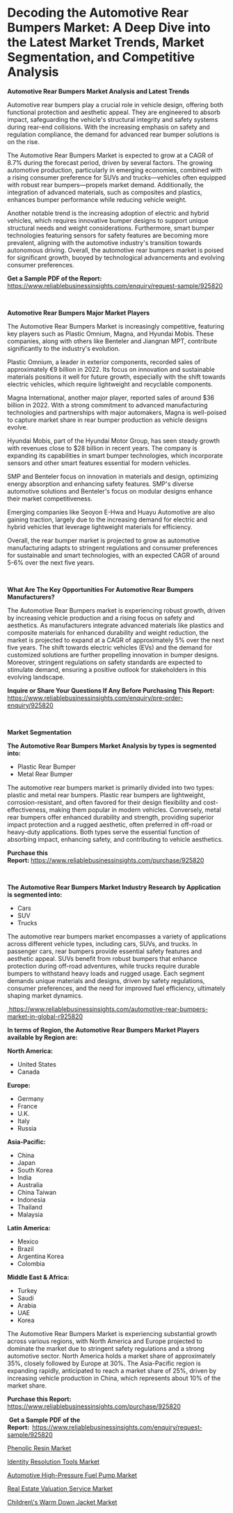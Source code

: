 <p><h1>Decoding the Automotive Rear Bumpers Market: A Deep Dive into the Latest Market Trends, Market Segmentation, and Competitive Analysis</h1></p><p><strong>Automotive Rear Bumpers Market Analysis and Latest Trends</strong></p>
<p><p>Automotive rear bumpers play a crucial role in vehicle design, offering both functional protection and aesthetic appeal. They are engineered to absorb impact, safeguarding the vehicle's structural integrity and safety systems during rear-end collisions. With the increasing emphasis on safety and regulation compliance, the demand for advanced rear bumper solutions is on the rise.</p><p>The Automotive Rear Bumpers Market is expected to grow at a CAGR of 8.7% during the forecast period, driven by several factors. The growing automotive production, particularly in emerging economies, combined with a rising consumer preference for SUVs and trucks—vehicles often equipped with robust rear bumpers—propels market demand. Additionally, the integration of advanced materials, such as composites and plastics, enhances bumper performance while reducing vehicle weight.</p><p>Another notable trend is the increasing adoption of electric and hybrid vehicles, which requires innovative bumper designs to support unique structural needs and weight considerations. Furthermore, smart bumper technologies featuring sensors for safety features are becoming more prevalent, aligning with the automotive industry's transition towards autonomous driving. Overall, the automotive rear bumpers market is poised for significant growth, buoyed by technological advancements and evolving consumer preferences.</p></p>
<p><strong>Get a Sample PDF of the Report:&nbsp;</strong> <a href="https://www.reliablebusinessinsights.com/enquiry/request-sample/925820?utm_campaign=63&utm_medium=2&utm_source=Github&utm_content=ia&utm_term=03102024&utm_id=automotive-rear-bumpers">https://www.reliablebusinessinsights.com/enquiry/request-sample/925820</a></p>
<p>&nbsp;</p>
<p><strong>Automotive Rear Bumpers Major Market Players</strong></p>
<p><p>The Automotive Rear Bumpers Market is increasingly competitive, featuring key players such as Plastic Omnium, Magna, and Hyundai Mobis. These companies, along with others like Benteler and Jiangnan MPT, contribute significantly to the industry's evolution.</p><p>Plastic Omnium, a leader in exterior components, recorded sales of approximately €9 billion in 2022. Its focus on innovation and sustainable materials positions it well for future growth, especially with the shift towards electric vehicles, which require lightweight and recyclable components.</p><p>Magna International, another major player, reported sales of around $36 billion in 2022. With a strong commitment to advanced manufacturing technologies and partnerships with major automakers, Magna is well-poised to capture market share in rear bumper production as vehicle designs evolve.</p><p>Hyundai Mobis, part of the Hyundai Motor Group, has seen steady growth with revenues close to $28 billion in recent years. The company is expanding its capabilities in smart bumper technologies, which incorporate sensors and other smart features essential for modern vehicles.</p><p>SMP and Benteler focus on innovation in materials and design, optimizing energy absorption and enhancing safety features. SMP's diverse automotive solutions and Benteler's focus on modular designs enhance their market competitiveness.</p><p>Emerging companies like Seoyon E-Hwa and Huayu Automotive are also gaining traction, largely due to the increasing demand for electric and hybrid vehicles that leverage lightweight materials for efficiency.</p><p>Overall, the rear bumper market is projected to grow as automotive manufacturing adapts to stringent regulations and consumer preferences for sustainable and smart technologies, with an expected CAGR of around 5-6% over the next five years.</p></p>
<p>&nbsp;</p>
<p><strong>What Are The Key Opportunities For Automotive Rear Bumpers Manufacturers?</strong></p>
<p><p>The Automotive Rear Bumpers market is experiencing robust growth, driven by increasing vehicle production and a rising focus on safety and aesthetics. As manufacturers integrate advanced materials like plastics and composite materials for enhanced durability and weight reduction, the market is projected to expand at a CAGR of approximately 5% over the next five years. The shift towards electric vehicles (EVs) and the demand for customized solutions are further propelling innovation in bumper designs. Moreover, stringent regulations on safety standards are expected to stimulate demand, ensuring a positive outlook for stakeholders in this evolving landscape.</p></p>
<p><strong>Inquire or Share Your Questions If Any Before Purchasing This Report:</strong> <a href="https://www.reliablebusinessinsights.com/enquiry/pre-order-enquiry/925820?utm_campaign=63&utm_medium=2&utm_source=Github&utm_content=ia&utm_term=03102024&utm_id=automotive-rear-bumpers">https://www.reliablebusinessinsights.com/enquiry/pre-order-enquiry/925820</a></p>
<p>&nbsp;</p>
<p><strong>Market Segmentation</strong></p>
<p><strong>The Automotive Rear Bumpers Market Analysis by types is segmented into:</strong></p>
<p><ul><li>Plastic Rear Bumper</li><li>Metal Rear Bumper</li></ul></p>
<p><p>The automotive rear bumpers market is primarily divided into two types: plastic and metal rear bumpers. Plastic rear bumpers are lightweight, corrosion-resistant, and often favored for their design flexibility and cost-effectiveness, making them popular in modern vehicles. Conversely, metal rear bumpers offer enhanced durability and strength, providing superior impact protection and a rugged aesthetic, often preferred in off-road or heavy-duty applications. Both types serve the essential function of absorbing impact, enhancing safety, and contributing to vehicle aesthetics.</p></p>
<p><strong>Purchase this Report:&nbsp;</strong><a href="https://www.reliablebusinessinsights.com/purchase/925820?utm_campaign=63&utm_medium=2&utm_source=Github&utm_content=ia&utm_term=03102024&utm_id=automotive-rear-bumpers">https://www.reliablebusinessinsights.com/purchase/925820</a></p>
<p>&nbsp;</p>
<p><strong>The Automotive Rear Bumpers Market Industry Research by Application is segmented into:</strong></p>
<p><ul><li>Cars</li><li>SUV</li><li>Trucks</li></ul></p>
<p><p>The automotive rear bumpers market encompasses a variety of applications across different vehicle types, including cars, SUVs, and trucks. In passenger cars, rear bumpers provide essential safety features and aesthetic appeal. SUVs benefit from robust bumpers that enhance protection during off-road adventures, while trucks require durable bumpers to withstand heavy loads and rugged usage. Each segment demands unique materials and designs, driven by safety regulations, consumer preferences, and the need for improved fuel efficiency, ultimately shaping market dynamics.</p></p>
<p><a href="https://www.reliablebusinessinsights.com/automotive-rear-bumpers-market-in-global-r925820?utm_campaign=63&utm_medium=2&utm_source=Github&utm_content=ia&utm_term=03102024&utm_id=automotive-rear-bumpers">&nbsp;https://www.reliablebusinessinsights.com/automotive-rear-bumpers-market-in-global-r925820</a></p>
<p><strong>In terms of Region, the Automotive Rear Bumpers Market Players available by Region are:</strong></p>
<p>
    <p> <strong> North America: </strong>
        <ul>
            <li>United States</li>
            <li>Canada</li>
        </ul>
        </p> 
    <p> <strong> Europe: </strong>
        <ul>
            <li>Germany</li>
            <li>France</li>
            <li>U.K.</li>
            <li>Italy</li>
            <li>Russia</li>
        </ul>
        </p> 
    <p> <strong> Asia-Pacific: </strong>
        <ul>
            <li>China</li>
            <li>Japan</li>
            <li>South Korea</li>
            <li>India</li>
            <li>Australia</li>
            <li>China Taiwan</li>
            <li>Indonesia</li>
            <li>Thailand</li>
            <li>Malaysia</li>
        </ul>
        </p> 
    <p> <strong> Latin America: </strong>
        <ul>
            <li>Mexico</li>
            <li>Brazil</li>
            <li>Argentina Korea</li>
            <li>Colombia</li>
        </ul>
        </p> 
    <p> <strong> Middle East & Africa: </strong>
        <ul>
            <li>Turkey</li>
            <li>Saudi</li>
            <li>Arabia</li>
            <li>UAE</li>
            <li>Korea</li>
        </ul>
    </p>
    </p>
<p><p>The Automotive Rear Bumpers Market is experiencing substantial growth across various regions, with North America and Europe projected to dominate the market due to stringent safety regulations and a strong automotive sector. North America holds a market share of approximately 35%, closely followed by Europe at 30%. The Asia-Pacific region is expanding rapidly, anticipated to reach a market share of 25%, driven by increasing vehicle production in China, which represents about 10% of the market share.</p></p>
<p><strong>Purchase this Report: </strong><a href="https://www.reliablebusinessinsights.com/purchase/925820?utm_campaign=63&utm_medium=2&utm_source=Github&utm_content=ia&utm_term=03102024&utm_id=automotive-rear-bumpers">https://www.reliablebusinessinsights.com/purchase/925820</a></p>
<p>&nbsp;<strong>Get a Sample PDF of the Report:&nbsp;&nbsp;</strong><a href="https://www.reliablebusinessinsights.com/enquiry/request-sample/925820?utm_campaign=63&utm_medium=2&utm_source=Github&utm_content=ia&utm_term=03102024&utm_id=automotive-rear-bumpers">https://www.reliablebusinessinsights.com/enquiry/request-sample/925820</a></p>
<p><strong></strong></p>
<p><p><a href="https://medium.com/@efrainhaley_37009/phenolic-resin-market-outlook-current-assessment-and-future-projections-2024-2031-e72a46c96aa4?utm_campaign=63&utm_medium=2&utm_source=Github&utm_content=ia&utm_term=03102024&utm_id=automotive-rear-bumpers">Phenolic Resin Market</a></p><p><a href="https://www.linkedin.com/pulse/mapping-identity-resolution-tools-market-trends-challenges-breakthroughs-u3vqf?trackingId=EvViLVL6SWGwy036D1BDdA%3D%3D&utm_campaign=63&utm_medium=2&utm_source=Github&utm_content=ia&utm_term=03102024&utm_id=automotive-rear-bumpers">Identity Resolution Tools Market</a></p><p><a href="https://github.com/NancyAlvarado586/Market-Research-Report-List-1/blob/main/automotive-high-pressure-fuel-pump-market.md?utm_campaign=63&utm_medium=2&utm_source=Github&utm_content=ia&utm_term=03102024&utm_id=automotive-rear-bumpers">Automotive High-Pressure Fuel Pump Market</a></p><p><a href="https://www.linkedin.com/pulse/real-estate-valuation-service-industry-analysis-report-its-market-yb8hf?trackingId=0vvd4txnSGq2qm5mrYqSiw%3D%3D&utm_campaign=63&utm_medium=2&utm_source=Github&utm_content=ia&utm_term=03102024&utm_id=automotive-rear-bumpers">Real Estate Valuation Service Market</a></p><p><a href="https://github.com/tambantaybe6/Market-Research-Report-List-1/blob/main/childrens-warm-down-jacket-market.md?utm_campaign=63&utm_medium=2&utm_source=Github&utm_content=ia&utm_term=03102024&utm_id=automotive-rear-bumpers">Children\'s Warm Down Jacket Market</a></p></p>
